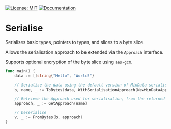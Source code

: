 [![License: MIT](https://img.shields.io/badge/License-MIT-blue.svg)](https://en.wikipedia.org/wiki/MIT_License)
[![Documentation](https://img.shields.io/badge/Documentation-GoDoc-green.svg)](https://godoc.org/github.com/gford1000-go/serialise)

# Serialise

Serialises basic types, pointers to types, and slices to a byte slice.

Allows the serialisation approach to be extended via the `Approach` interface.

Supports optional encryption of the byte slice using `aes-gcm`.

```go
func main() {
    data := []string{"Hello", "World!"}

    // Serialise the data using the default version of MinData serialisation
    b, name, _ := ToBytes(data, WithSerialisationApproach(NewMinDataApproach()))

    // Retrieve the Approach used for serialisation, from the returned name
    approach, _ := GetApproach(name)

    // Deserialise
    v, _ := FromBytes(b, approach)
}
```
